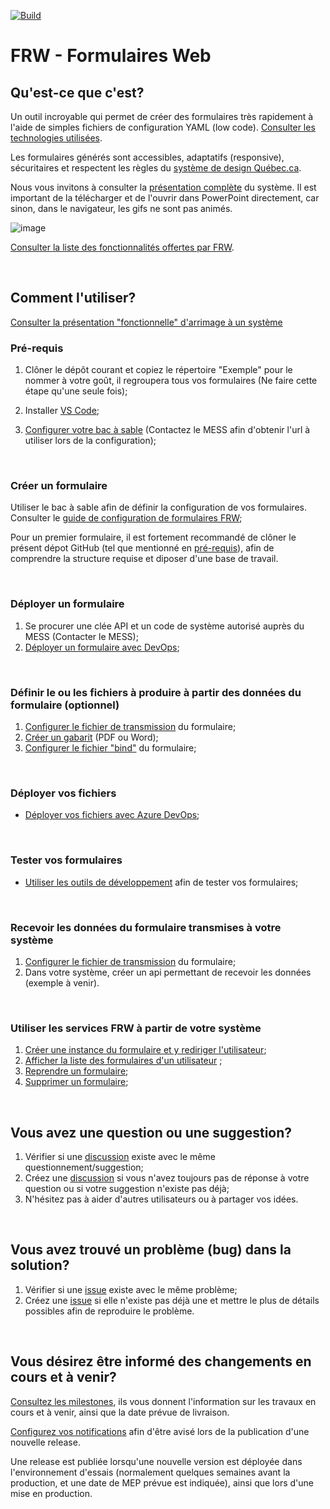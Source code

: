 [![Build](https://github.com/MTESSDev/FRW/actions/workflows/build.yml/badge.svg)](https://github.com/MTESSDev/FRW/actions/workflows/build.yml)

# FRW - Formulaires Web

## Qu'est-ce que c'est?
Un outil incroyable qui permet de créer des formulaires très rapidement à l'aide de simples fichiers de configuration YAML (low code). [Consulter les technologies utilisées](Documentation/technologies-utilisees.md).

Les formulaires générés sont accessibles, adaptatifs (responsive), sécuritaires et respectent les règles du [système de design Québec.ca](https://design.quebec.ca/).

Nous vous invitons à consulter la [présentation complète](https://github.com/MTESSDev/FRW/blob/main/Documentation/Documents/FRW%20-%20Pr%C3%A9sentation%20compl%C3%A8te.pptx) du système. Il est important de la télécharger et de l'ouvrir dans PowerPoint directement, car sinon, dans le navigateur, les gifs ne sont pas animés.

![image](https://github.com/MTESSDev/FRW/assets/129791924/8dcc5dd2-ee22-4f6e-9df0-2ae0b0293df6)


[Consulter la liste des fonctionnalités offertes par FRW](Documentation/fonctionnalites.md).

&nbsp;

## Comment l'utiliser?

[Consulter la présentation "fonctionnelle" d'arrimage à un système](Documentation/Documents/FRW_Arrimage%20d'un%20système%20autorisé.pdf)


### Pré-requis

1. Clôner le dépôt courant et copiez le répertoire "Exemple" pour le nommer à votre goût, il regroupera tous vos formulaires (Ne faire cette étape qu'une seule fois);
2. Installer [VS Code](https://code.visualstudio.com/);

3. [Configurer votre bac à sable](https://github.com/MTESSDev/vscode-mtess-frw-bacasable) (Contactez le MESS afin d'obtenir l'url à utiliser lors de la configuration);

&nbsp;
### Créer un formulaire
    
Utiliser le bac à sable afin de définir la configuration de vos formulaires. Consulter le [guide de configuration de formulaires FRW](https://formulaires.it.mtess.gouv.qc.ca/Form/7/P700U/0/N); 


Pour un premier formulaire, il est fortement recommandé de clôner le présent dépot GitHub (tel que mentionné en [pré-requis](#pré-requis)), afin de comprendre la structure requise et diposer d'une base de travail.

&nbsp;
### Déployer un formulaire

1. Se procurer une clée API et un code de système autorisé auprès du MESS (Contacter le MESS);
1. [Déployer un formulaire avec DevOps](Documentation/deployer.md);
 
&nbsp;
### Définir le ou les fichiers à produire à partir des données du formulaire (optionnel)
1. [Configurer le fichier de transmission](Documentation/fichiers-transmission.md) du formulaire; 
1. [Créer un gabarit](Documentation/gabarits.md) (PDF ou Word);
1. [Configurer le fichier "bind"](Documentation/fichiers-bind.md) du formulaire;

&nbsp;

### Déployer vos fichiers
- [Déployer vos fichiers avec Azure DevOps](https://marketplace.visualstudio.com/items?itemName=MTESS.mtess-frw-deploiement);

&nbsp;
### Tester vos formulaires
- [Utiliser les outils de développement](Documentation/outils-developpement.md) afin de tester vos formulaires;

&nbsp;
### Recevoir les données du formulaire transmises à votre système
1. [Configurer le fichier de transmission](Documentation/fichiers-transmission.md) du formulaire; 
1. Dans votre système, créer un api permettant de recevoir les données (exemple à venir). 

&nbsp;
### Utiliser les services FRW à partir de votre système

1. [Créer une instance du formulaire et y rediriger l'utilisateur](Documentation/connexion-au-systeme.md#cr%C3%A9er-un-formulaire-et-y-rediriger-lutilisateur);
1. [Afficher la liste des formulaires d'un utilisateur](Documentation/connexion-au-systeme.md#afficher-la-liste-des-formulaires-dun-utilisateur) ;
1. [Reprendre un formulaire](Documentation/connexion-au-systeme.md#reprendre-un-formulaire);
1. [Supprimer un formulaire](Documentation/connexion-au-systeme.md#supprimer-un-formulaire);

&nbsp;
## Vous avez une question ou une suggestion?

1. Vérifier si une [discussion](https://github.com/MTESSDev/FRW/discussions) existe avec le même questionnement/suggestion;
1. Créez une [discussion](https://github.com/MTESSDev/FRW/discussions) si vous n'avez toujours pas de réponse à votre question ou si votre suggestion n'existe pas déjà;
1. N'hésitez pas à aider d'autres utilisateurs ou à partager vos idées.

&nbsp;
## Vous avez trouvé un problème (bug) dans la solution?

1. Vérifier si une [issue](https://github.com/MTESSDev/FRW/issues) existe avec le même problème;
2. Créez une [issue](https://github.com/MTESSDev/FRW/issues) si elle n'existe pas déjà une et mettre le plus de détails possibles afin de reproduire le problème.


&nbsp;
## Vous désirez être informé des changements en cours et à venir?

[Consultez les milestones](https://github.com/MTESSDev/FRW/milestones), ils vous donnent l'information sur les travaux en cours et à venir, ainsi que la date prévue de livraison.


[Configurez vos notifications](Documentation/configurer-notifications.md) afin d'être avisé lors de la publication d'une nouvelle release.

Une release est publiée lorsqu'une nouvelle version est déployée dans l'environnement d'essais (normalement quelques semaines avant la production, et une date de MEP prévue est indiquée), ainsi que lors d'une mise en production.
